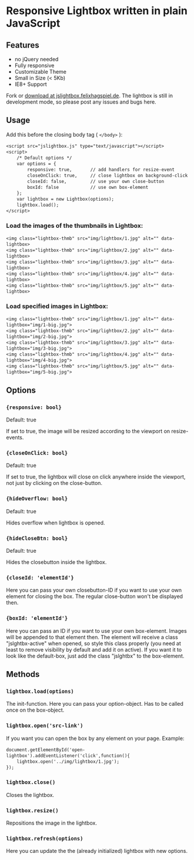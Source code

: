 # Responsive Lightbox written in  plain JavaScript

## Features

- no jQuery needed
- Fully responsive
- Customizable Theme
- Small in Size (< 5Kb)
- IE8+ Support

Fork or [download at jslightbox.felixhagspiel.de](http://jslightbox.felixhagspiel.de/). The lightbox is still in development mode, so please post any issues and bugs here.

## Usage

Add this before the closing body tag ( `</body>` ):

	<script src="jslightbox.js" type="text/javascript"></script>
	<script>
		/* Default options */
		var options = {
			responsive: true, 		// add handlers for resize-event
			closeOnClick: true, 	// close lightbox on background-click
			closeId: false, 		// use your own close-button
			boxId: false 			// use own box-element
		};
		var lightbox = new Lightbox(options);
	 	lightbox.load();
	</script>

### Load the images of the thumbnails in Lightbox:

	<img class="lightbox-thmb" src="img/lightbox/1.jpg" alt="" data-lightbox>
	<img class="lightbox-thmb" src="img/lightbox/2.jpg" alt="" data-lightbox>
	<img class="lightbox-thmb" src="img/lightbox/3.jpg" alt="" data-lightbox>
	<img class="lightbox-thmb" src="img/lightbox/4.jpg" alt="" data-lightbox>
	<img class="lightbox-thmb" src="img/lightbox/5.jpg" alt="" data-lightbox>

### Load specified images in Lightbox:

	<img class="lightbox-thmb" src="img/lightbox/1.jpg" alt="" data-lightbox="img/1-big.jpg">
	<img class="lightbox-thmb" src="img/lightbox/2.jpg" alt="" data-lightbox="img/2-big.jpg">
	<img class="lightbox-thmb" src="img/lightbox/3.jpg" alt="" data-lightbox="img/3-big.jpg">
	<img class="lightbox-thmb" src="img/lightbox/4.jpg" alt="" data-lightbox="img/4-big.jpg">
	<img class="lightbox-thmb" src="img/lightbox/5.jpg" alt="" data-lightbox="img/5-big.jpg">

## Options

###	`{responsive: bool}`

Default: true

If set to true, the image will be resized according to the viewport on resize-events.

###	`{closeOnClick: bool}`

Default: true

If set to true, the lightbox will close on click anywhere inside the viewport, not just by clicking on the close-button.

###	`{hideOverflow: bool}`

Default: true

Hides overflow when lightbox is opened.

###	`{hideCloseBtn: bool}`

Default: true

Hides the closebutton inside the lightbox.

###	`{closeId: 'elementId'}`

Here you can pass your own closebutton-ID if you want to use your own element for closing the box. The regular close-button won't be displayed then.

###	`{boxId: 'elementId'}`

Here you can pass an ID if you want to use your own box-element. Images will be appended to that element then. The element will receive a class "jslghtbx-active" when opened, so style this class properly (you need at least to remove visibility by default and add it on active). If you want it to look like the default-box, just add the class "jslghtbx" to the box-element.

## Methods

### `lightbox.load(options)`

The init-function. Here you can pass your option-object. Has to be called once on the box-object.

### `lightbox.open('src-link')`

If you want you can open the box by any element on your page.
Example:

	document.getElementById('open-lightbox').addEventListener('click',function(){
		lightbox.open('../img/lightbox/1.jpg');
	});

### `lightbox.close()`

Closes the lightbox.

### `lightbox.resize()`

Repositions the image in the lightbox.

### `lightbox.refresh(options)`

Here you can update the the (already initialized) lightbox with new options.